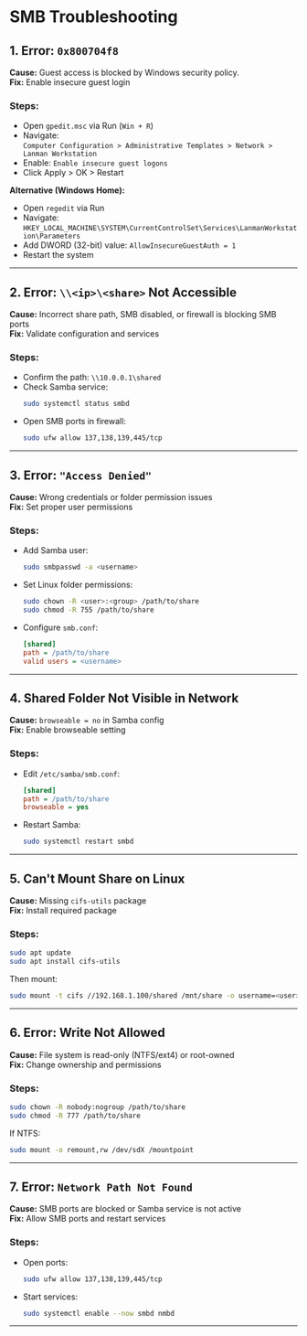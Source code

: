 
# SMB Troubleshooting 


## 1. Error: `0x800704f8`  
**Cause:** Guest access is blocked by Windows security policy.  
**Fix:** Enable insecure guest login

### Steps:
- Open `gpedit.msc` via Run (`Win + R`)
- Navigate:  
  `Computer Configuration > Administrative Templates > Network > Lanman Workstation`
- Enable: `Enable insecure guest logons`
- Click Apply > OK > Restart

**Alternative (Windows Home):**
- Open `regedit` via Run
- Navigate:  
  `HKEY_LOCAL_MACHINE\SYSTEM\CurrentControlSet\Services\LanmanWorkstation\Parameters`
- Add DWORD (32-bit) value: `AllowInsecureGuestAuth = 1`
- Restart the system

---

## 2. Error: `\\<ip>\<share>` Not Accessible  
**Cause:** Incorrect share path, SMB disabled, or firewall is blocking SMB ports  
**Fix:** Validate configuration and services

### Steps:
- Confirm the path: `\\10.0.0.1\shared`
- Check Samba service:
  ```bash
  sudo systemctl status smbd
  ```
- Open SMB ports in firewall:
  ```bash
  sudo ufw allow 137,138,139,445/tcp
  ```

---

## 3. Error: `"Access Denied"`  
**Cause:** Wrong credentials or folder permission issues  
**Fix:** Set proper user permissions

### Steps:
- Add Samba user:
  ```bash
  sudo smbpasswd -a <username>
  ```
- Set Linux folder permissions:
  ```bash
  sudo chown -R <user>:<group> /path/to/share
  sudo chmod -R 755 /path/to/share
  ```
- Configure `smb.conf`:
  ```ini
  [shared]
  path = /path/to/share
  valid users = <username>
  ```

---

## 4. Shared Folder Not Visible in Network  
**Cause:** `browseable = no` in Samba config  
**Fix:** Enable browseable setting

### Steps:
- Edit `/etc/samba/smb.conf`:
  ```ini
  [shared]
  path = /path/to/share
  browseable = yes
  ```
- Restart Samba:
  ```bash
  sudo systemctl restart smbd
  ```

---

## 5. Can't Mount Share on Linux  
**Cause:** Missing `cifs-utils` package  
**Fix:** Install required package

### Steps:
```bash
sudo apt update
sudo apt install cifs-utils
```

Then mount:
```bash
sudo mount -t cifs //192.168.1.100/shared /mnt/share -o username=<user>,password=<pass>
```

---

## 6. Error: Write Not Allowed  
**Cause:** File system is read-only (NTFS/ext4) or root-owned  
**Fix:** Change ownership and permissions

### Steps:
```bash
sudo chown -R nobody:nogroup /path/to/share
sudo chmod -R 777 /path/to/share
```

If NTFS:
```bash
sudo mount -o remount,rw /dev/sdX /mountpoint
```

---

## 7. Error: `Network Path Not Found`  
**Cause:** SMB ports are blocked or Samba service is not active  
**Fix:** Allow SMB ports and restart services

### Steps:
- Open ports:
  ```bash
  sudo ufw allow 137,138,139,445/tcp
  ```
- Start services:
  ```bash
  sudo systemctl enable --now smbd nmbd
  ```

---

```

